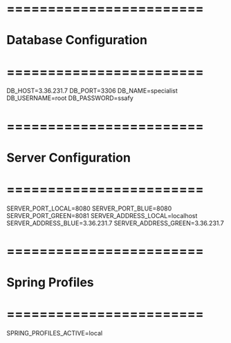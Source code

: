 # ========================
# Database Configuration
# ========================
DB_HOST=3.36.231.7
DB_PORT=3306
DB_NAME=specialist
DB_USERNAME=root
DB_PASSWORD=ssafy

# ========================
# Server Configuration
# ========================
SERVER_PORT_LOCAL=8080
SERVER_PORT_BLUE=8080
SERVER_PORT_GREEN=8081
SERVER_ADDRESS_LOCAL=localhost
SERVER_ADDRESS_BLUE=3.36.231.7
SERVER_ADDRESS_GREEN=3.36.231.7

# ========================
# Spring Profiles
# ========================
SPRING_PROFILES_ACTIVE=local
